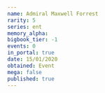 ```yaml
---
name: Admiral Maxwell Forrest
rarity: 5
series: ent
memory_alpha:
bigbook_tier: -1
events: 0
in_portal: true
date: 15/01/2020
obtained: Event
mega: false
published: true
---
```



